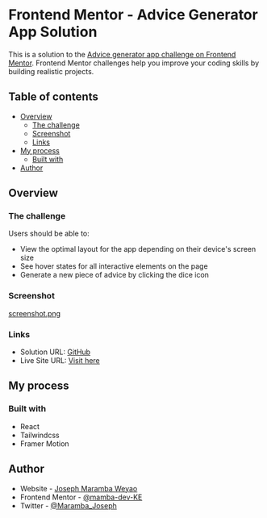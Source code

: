 # Frontend Mentor - Advice Generator App Solution

This is a solution to the [Advice generator app challenge on Frontend Mentor](https://www.frontendmentor.io/challenges/advice-generator-app-QdUG-13db). Frontend Mentor challenges help you improve your coding skills by building realistic projects.

## Table of contents

- [Overview](#overview)
  - [The challenge](#the-challenge)
  - [Screenshot](#screenshot)
  - [Links](#links)
- [My process](#my-process)
  - [Built with](#built-with)
- [Author](#author)

## Overview

### The challenge

Users should be able to:

- View the optimal layout for the app depending on their device's screen size
- See hover states for all interactive elements on the page
- Generate a new piece of advice by clicking the dice icon

### Screenshot

[screenshot.png](https://postimg.cc/1V3nPb75)

### Links

- Solution URL: [GitHub](https://github.com/mamba-dev-KE/advice-generator)
- Live Site URL: [Visit here](https://silver-hamster-fb1867.netlify.app/)

## My process

### Built with

- React 
- Tailwindcss
- Framer Motion

## Author

- Website - [Joseph Maramba Weyao](https://josephmaramba.netlify.app)
- Frontend Mentor - [@mamba-dev-KE](https://www.frontendmentor.io/profile/mamba-dev-KE)
- Twitter - [@Maramba_Joseph](https://twitter.com/Maramba_Joseph)

